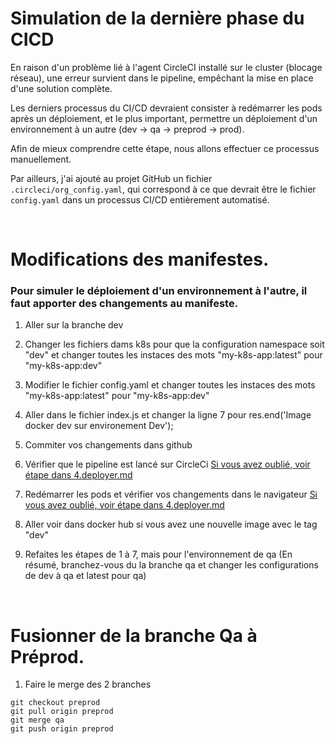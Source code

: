 # Simulation de la dernière phase du CICD

En raison d'un problème lié à l'agent CircleCI installé sur le cluster (blocage réseau), une erreur survient dans le pipeline, empêchant la mise en place d'une solution complète.

Les derniers processus du CI/CD devraient consister à redémarrer les pods après un déploiement, et le plus important, permettre un déploiement d'un environnement à un autre (dev → qa → preprod → prod).

Afin de mieux comprendre cette étape, nous allons effectuer ce processus manuellement.

Par ailleurs, j'ai ajouté au projet GitHub un fichier `.circleci/org_config.yaml`, qui correspond à ce que devrait être le fichier `config.yaml` dans un processus CI/CD entièrement automatisé.

<br>

# Modifications des manifestes.

### Pour simuler le déploiement d'un environnement à l'autre, il faut apporter des changements au manifeste.

1. Aller sur la branche dev

2. Changer les fichiers dams k8s pour que la configuration namespace soit "dev" et changer toutes les instaces des mots "my-k8s-app:latest" pour "my-k8s-app:dev"

3. Modifier le fichier config.yaml et changer toutes les instaces des mots "my-k8s-app:latest" pour "my-k8s-app:dev"

4. Aller dans le fichier index.js et changer la ligne 7 pour  res.end('Image docker dev sur environement Dev');

5. Commiter vos changements dans github

6. Vérifier que le pipeline est lancé sur CircleCi [Si vous avez oublié, voir étape dans 4.deployer.md](4.deployer.md) 

7. Redémarrer les pods  et vérifier vos changements dans le navigateur [Si vous avez oublié, voir étape dans 4.deployer.md](4.deployer.md)

8. Aller voir dans docker hub si vous avez une nouvelle image avec le tag "dev"

9. Refaites les étapes de 1 à 7, mais pour l'environnement de qa (En résumé, branchez-vous du la branche qa et changer les configurations de dev à qa et latest pour qa)

<br>

# Fusionner de la branche Qa à Préprod.

1. Faire le merge des 2 branches

  ````
  git checkout preprod
  git pull origin preprod
  git merge qa
  git push origin preprod
  ````
